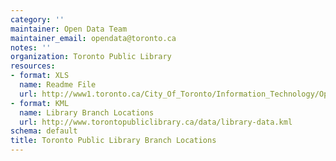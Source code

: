 ```yaml
---
category: ''
maintainer: Open Data Team
maintainer_email: opendata@toronto.ca
notes: ''
organization: Toronto Public Library
resources:
- format: XLS
  name: Readme File
  url: http://www1.toronto.ca/City_Of_Toronto/Information_Technology/Open_Data/Data_Sets/Assets/Files/Toronto_Public_Library_Branch_Locations_Data_Readme.xls
- format: KML
  name: Library Branch Locations
  url: http://www.torontopubliclibrary.ca/data/library-data.kml
schema: default
title: Toronto Public Library Branch Locations
---
```

